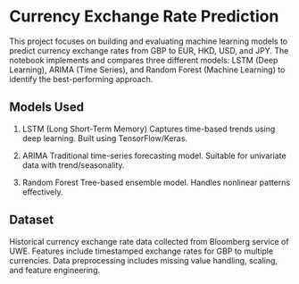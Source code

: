 # Currency Exchange Rate Prediction

This project focuses on building and evaluating machine learning models to predict currency exchange rates from GBP to EUR, HKD, USD, and JPY. The notebook implements and compares three different models: LSTM (Deep Learning), ARIMA (Time Series), and Random Forest (Machine Learning) to identify the best-performing approach.

## Models Used
1. LSTM (Long Short-Term Memory)
Captures time-based trends using deep learning.
Built using TensorFlow/Keras.

2. ARIMA
Traditional time-series forecasting model.
Suitable for univariate data with trend/seasonality.

3. Random Forest
Tree-based ensemble model.
Handles nonlinear patterns effectively.

## Dataset
Historical currency exchange rate data collected from Bloomberg service of UWE.
Features include timestamped exchange rates for GBP to multiple currencies.
Data preprocessing includes missing value handling, scaling, and feature engineering.

